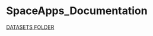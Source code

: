 # SpaceApps_Documentation

[DATASETS FOLDER](http://www.mediafire.com/folder/4hpgwm1905op4/datasets-spaceapp)
